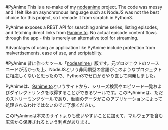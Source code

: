#PyAnime
This is a re-make of my [nodeanime](https://github.com/d3npa/nodeanime) project. The code was messy and I felt like an asynchronous language such as NodeJS was not the best choice for this project, so I remade it from scratch in Python3.

PyAnime exposes a REST API for searching anime series, listing episodes, and fetching direct links from [9anime.to](9anime.to). No actual episode content flows through the app - this is merely an alternative tool for streaming.

Advantages of using an application like PyAnime include protection from malvertisements, ease of use, and scriptability.

#PyAnime
昔に作ったツール「[nodeanime](https://github.com/d3npa/nodeanime)」版です。元プロジェクトのソースコードが汚かった上、NodeJSという非同期型の言語がこのようなプロジェクトに相応しくないと思ったので、Python3でゼロからやり直して開発しました。

PyAnimeは、[9anime.to](9anime.to)というサイトから、シリーズ検索やエピソード一覧およびダイレクトリンクを取得することができるツールです。このPyAnimeは、ただのストリーミングツールであり、動画のデータがこのアプリケーションによって処理されるわけではないのでご了承ください。

このPyAnimeは本来のサイトよりも使いやすいことに加えて、マルウェアを含む広告から保護されるという利点があります。

